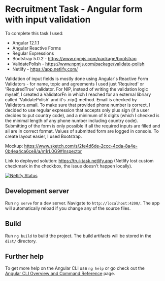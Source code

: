 # Recruitment Task - Angular form with input validation 

To complete this task I used:

* Angular 12.1.1
* Angular Reactive Forms 
* Regular Expressions
* Bootstrap 5.0.2 - https://www.npmjs.com/package/bootstrap
* ValidatePolish - https://www.npmjs.com/package/validate-polish
* Netlify - https://app.netlify.com/

Validation of input fields is mostly done using Angular's Reactive Form Validators - for name, topic and agreements I used just 'Required' or 'RequiredTrue' validator. For NIP, instead of writing the validation logic myself, I created a ValidatorFn in which I reached for an external libriary called 'ValidatePolish' and it's .nip() method. Email is checked by Validators.email. To make sure that provided phone number is correct, I decided to use regular expression that accepts only plus sign (if a user decides to put country code), and a minimum of 8 digits (which I checked is the minimal length of any phone number including country code). Submitting of the form is only possible if all the required inputs are filled and all are in correct format. Values of submitted form are logged in console. To create layout easier, I used Bootstrap.

Mockup: https://www.sketch.com/s/2fe4d6de-2ccc-4cda-8a4e-0b4ea4ca6ce8/a/m1rL0G9#Inspector

Link to deployed solution: https://trui-task.netlify.app (Netlify lost custom checkmark in the checkbox, the issue doesn't happen locally).

[![Netlify Status](https://api.netlify.com/api/v1/badges/8faa167d-7280-4dc7-b9d9-aed1f4607aae/deploy-status)](https://app.netlify.com/sites/trui-task/deploys)

## Development server

Run `ng serve` for a dev server. Navigate to `http://localhost:4200/`. The app will automatically reload if you change any of the source files.

## Build

Run `ng build` to build the project. The build artifacts will be stored in the `dist/` directory.

## Further help

To get more help on the Angular CLI use `ng help` or go check out the [Angular CLI Overview and Command Reference](https://angular.io/cli) page.
